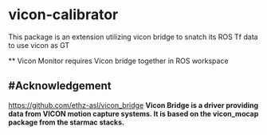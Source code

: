 # vicon-calibrator
This package is an extension utilizing vicon bridge to snatch its ROS Tf data to use vicon as GT

** Vicon Monitor requires Vicon bridge together in ROS workspace



#Acknowledgement
---------------------------
https://github.com/ethz-asl/vicon_bridge
**Vicon Bridge is a driver providing data from VICON motion capture systems. It is based on the vicon_mocap package from the starmac stacks.**
